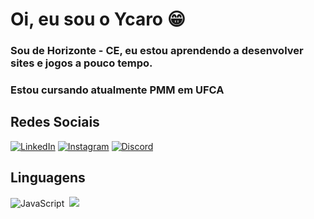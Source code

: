 # Oi, eu sou o Ycaro 😁

### Sou de Horizonte - CE, eu estou aprendendo a desenvolver sites e jogos a pouco tempo.
### Estou cursando atualmente PMM em UFCA

## Redes Sociais
[![LinkedIn](https://img.shields.io/badge/LinkedIn-0077B5?style=for-the-badge&logo=linkedin&logoColor=fff)](https://www.linkedin.com/in/ycaro-gonçalves-33709525b/) [![Instagram](https://img.shields.io/badge/Instagram-%23E4405F?style=for-the-badge&logo=instagram&logoColor=fff)](https://www.instagram.com/alasycaro/) [![Discord](https://img.shields.io/badge/Discord-7289DA?style=for-the-badge&logo=discord&logoColor=fff)]()

## Linguagens
![JavaScript](https://img.shields.io/badge/JavaScript-0D1117?style=for-the-badge&logo=javascript)&nbsp;
![](https://img.shields.io/badge/Godot-7289DA?style=for-the-badge&logo=discord&logoColor=fff)


